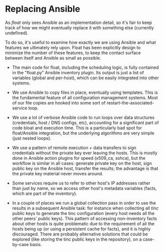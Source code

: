 Replacing Ansible
===

As *float* only sees Ansible as an implementation detail, so it's fair
to keep track of how we might eventually replace it with something
else (currently undefined).

To do so, it's useful to examine *how* exactly we are using Ansible
and what features we ultimately rely upon. Float has been explicitly
design to minimize the number of these features, to keep the contact
surface between itself and Ansible as small as possible.

* The main code for float, including the scheduling logic, is fully
  contained in the "float.py" Ansible inventory plugin. Its output is
  just a list of variables (global and per-host), which can be easily
  integrated into other systems.

* We use Ansible to copy files in place, eventually using
  templates. This is the fundamental feature of all configuration
  management systems. Most of our file copies are hooked into some
  sort of restart-the-associated-service loop.

* We use a lot of verbose Ansible code to run loops over data
  structures (credentials, host / DNS configs, etc), accounting for a
  significant part of code bloat and execution time. This is a
  particularly bad spot for float/Ansible integration, but the
  underlying algorithms are very simple (just nested loops).

* We use a pattern of remote execution + data transfers to sign
  credentials without the private key ever leaving the hosts. This is
  mostly done in Ansible action plugins for speed (x509_ca, sshca),
  but the workflow is similar in all cases: generate private key on
  the host, sign public key on the Ansible host, transfer the results;
  the advantage is that the private key material never moves around.

* Some services require us to refer to other host's IP addresses
  rather than just by name, so we access other host's metadata
  variables (facts, which are part of the inventory).

* In a couple of places we run a global collection pass in order to
  use the results in a subsequent Ansible task: for instance when
  collecting all *tinc* public keys to generate the tinc configuration
  (every host needs all the other peers' public keys). This pattern of
  accessing non-inventory facts about other hosts is quite problematic
  due to the requirement of all the hosts being up (or using a
  persistent cache for facts), and it is highly discouraged. There are
  probably alternative solutions that could be explored (like storing
  the tinc public keys in the repository), on a case-by-case basis.

